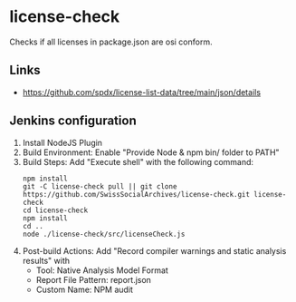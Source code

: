 # license-check

Checks if all licenses in package.json are osi conform.

## Links

* https://github.com/spdx/license-list-data/tree/main/json/details

## Jenkins configuration

1. Install NodeJS Plugin
2. Build Environment: Enable "Provide Node & npm bin/ folder to PATH"
3. Build Steps: Add "Execute shell" with the following command:
   ```
   npm install
   git -C license-check pull || git clone https://github.com/SwissSocialArchives/license-check.git license-check
   cd license-check
   npm install
   cd ..
   node ./license-check/src/licenseCheck.js
   ```
4. Post-build Actions: Add "Record compiler warnings and static analysis results" with
   * Tool: Native Analysis Model Format
   * Report File Pattern: report.json
   * Custom Name: NPM audit

